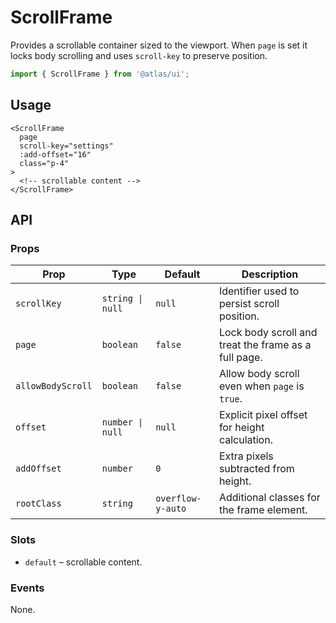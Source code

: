# ScrollFrame

Provides a scrollable container sized to the viewport. When `page` is set it locks body scrolling and uses `scroll-key` to preserve position.

```ts
import { ScrollFrame } from '@atlas/ui';
```

## Usage

```vue
<ScrollFrame
  page
  scroll-key="settings"
  :add-offset="16"
  class="p-4"
>
  <!-- scrollable content -->
</ScrollFrame>
```

## API

### Props
| Prop | Type | Default | Description |
| ---- | ---- | ------- | ----------- |
| `scrollKey` | `string \| null` | `null` | Identifier used to persist scroll position. |
| `page` | `boolean` | `false` | Lock body scroll and treat the frame as a full page. |
| `allowBodyScroll` | `boolean` | `false` | Allow body scroll even when `page` is `true`. |
| `offset` | `number \| null` | `null` | Explicit pixel offset for height calculation. |
| `addOffset` | `number` | `0` | Extra pixels subtracted from height. |
| `rootClass` | `string` | `overflow-y-auto` | Additional classes for the frame element. |

### Slots
- `default` – scrollable content.

### Events

None.
